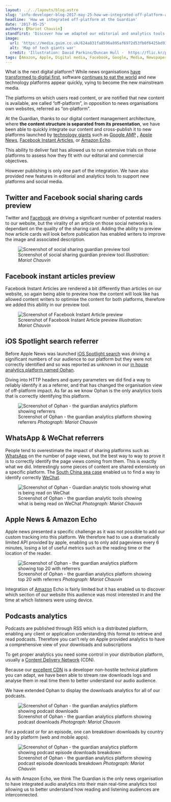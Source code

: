 ```yaml
---
layout: ../../layouts/blog.astro
slug: 'info-developer-blog-2017-may-25-how-we-integrated-off-platform-at-the-guardian'
headline: 'How we integrated off-platform at the Guardian'
date: '2017-05-25'
authors: [Mariot Chauvin]
standfirst: 'Discover how we adapted our editorial and analytics tools to better understand our audience and the potential of new publishing platforms. '
image:
  url: 'https://media.guim.co.uk/624a831fa8596a895af6972d53fb0f6425bd9386/0_0_1500_991/1500.jpg'
  alt: 'Map of tech giants war'
  credit: 'Illustration: David Parkins/Duncan Hull -  https://flic.kr/p/dzausz'
tags: [Amazon, Apple, Digital media, Facebook, Google, Media, Newspapers, Podcasting, Social media, WhatsApp, X]
---
```


What is the next digital platform? While news organisations [have transformed to digital first](https://www.theguardian.com/media/2011/jun/16/guardian-observer-digital-first-strategy), software [continues to eat the world](https://techcrunch.com/2016/06/07/software-is-eating-the-world-5-years-later/) and new technology platforms appear quickly, vying to become the new mainstream media.

The platforms on which users read content, or are notified that new content is available, are called “off-platform”, in opposition to news organisations own websites, referred as “on-platform”.

At the Guardian, thanks to our digital content management architecture, where **the content structure is separated from its presentation**, we have been able to quickly integrate our content and cross-publish it to new platforms launched by [technology giants](https://www.theguardian.com/commentisfree/2017/apr/01/brexit-britain-respond-tech-giants-civic-role-google-apple-facebook-amazon-eu) such as [Google AMP](https://www.theguardian.com/membership/2016/feb/24/todays-release-of-accelerated-mobile-pages-amp) **,** [Apple News](https://www.theguardian.com/media/2015/oct/22/apple-news-uk-newspapers-ios-91), [Facebook Instant Articles](https://mumbrella.com.au/facebook-launches-instant-articles-feature-with-buzzfeed-and-the-guardian-among-first-partners-293605), or [Amazon Echo](https://www.theguardian.com/help/insideguardian/2016/sep/28/introducing-the-guardian-skill-for-alexa).

This ability to deliver fast has allowed us to run extensive trials on those platforms to assess how they fit with our editorial and commercial objectives.

However publishing is only one part of the integration. We have also provided new features in editorial and analytics tools to support new platforms and social media.

Twitter and Facebook social sharing cards preview
-------------------------------------------------

  
Twitter and [Facebook](https://www.theguardian.com/technology/facebook) are driving a significant number of potential readers to our website, but the virality of an article on those social networks is dependant on the quality of the sharing card. Adding the ability to preview how article cards will look before publication has enabled writers to improve the image and associated description.


   <figure>
   <img alt="Screenshot of social sharing guardian preview tool" src="https://i.guim.co.uk/img/media/5014e069a0b9f6fe77d8ecedfd5851fce0fe0415/0_0_1903_2364/master/1903.png?width=620&quality=45&auto=format&fit=max&dpr=2&s=19320efc01d5794e6dbd28f07991ff27" loading="lazy" />
   <figcaption>
     Screenshot of social sharing guardian preview tool
    <i>Illustration: Mariot Chauvin</i>
    </figcaption>
    </figure>

Facebook instant articles preview
---------------------------------

Facebook Instant Articles are rendered a bit differently than articles on our website, so again being able to preview how the content will look like has allowed content writers to optimise the content for both platforms, therefore we added this ability in our preview tool.


   <figure>
   <img alt="Screenshot of Facebook Instant Article preview" src="https://i.guim.co.uk/img/media/1b857981d0cb586996cac7936b74b52bafc06385/0_0_814_741/master/814.png?width=620&quality=45&auto=format&fit=max&dpr=2&s=09456e7990e831b913486f4ce2d1cfad" loading="lazy" />
   <figcaption>
     Screenshot of Facebook Instant Article preview
    <i>Illustration: Mariot Chauvin</i>
    </figcaption>
    </figure>

iOS Spotlight search referrer
-----------------------------

Before Apple News was launched [iOS Spotlight search](http://www.tomsguide.com/us/ios-spotlight-search,review-3093.html) was driving a significant numbers of our audience to our platform but they were not correctly identified and so was reported as unknown in our [in house analytics platform named Ophan](https://thenextweb.com/media/2015/04/13/how-the-guardians-ophan-analytics-engine-helps-editors-make-better-decisions/).

Diving into HTTP headers and query parameters we did find a way to reliably identify it as a referrer, and that has changed the organisation view of off-platform impact. As far as we know Ophan is the only analytics tools that is correctly identifying this platform.


   <figure>
   <img alt="Screenshot of Ophan - the guardian analytics platform showing referrers" src="https://i.guim.co.uk/img/media/ec9458c65cc2ab20bf79f789fbfed88334f36f25/0_0_1068_362/master/1068.png?width=620&quality=45&auto=format&fit=max&dpr=2&s=337f9905e5e9989431123fd381fdaff6" loading="lazy" />
   <figcaption>
     Screenshot of Ophan - the guardian analytics platform showing referrers
    <i>Photograph: Mariot Chauvin</i>
    </figcaption>
    </figure>

WhatsApp & WeChat referrers
---------------------------

  
People tend to overestimate the impact of sharing platforms such as [WhatsApp](https://www.whatsapp.com/) on the number of page views, but the best way to way to prove it is to correctly identify the page views coming from them. This is exactly what we did. Interestingly some pieces of content are shared extensively on a specific platform. The [South China sea case](https://www.theguardian.com//world/2016/jul/12/philippines-wins-south-china-sea-case-against-china) enabled us to find a way to identify correctly [WeChat](https://wx.qq.com/).


   <figure>
   <img alt="Screenshot of Ophan - Guardian analytic tools showing what is being read on WeChat" src="https://i.guim.co.uk/img/media/ed13022b9e1c8645606902bfca774bbb4cede9c1/0_0_1776_1526/master/1776.png?width=620&quality=45&auto=format&fit=max&dpr=2&s=74d29840fedc1921189cd921fc33d0b6" loading="lazy" />
   <figcaption>
     Screenshot of Ophan - the guardian analytic tools showing what is being read on WeChat
    <i>Photograph: Mariot Chauvin</i>
    </figcaption>
    </figure>

Apple News & Amazon Echo
------------------------

Apple news presented a specific challenge as it was not possible to add our custom tracking into this platform. We therefore had to use a dramatically limited API provided by apple, enabling us to only add pageviews every 6 minutes, losing a lot of useful metrics such as the reading time or the location of the reader.


   <figure>
   <img alt="Screenshot of Ophan - the guardian analytics platform showing top 20 with referrers" src="https://i.guim.co.uk/img/media/dd143be42c06ca87b9eb51ad8f4751b09385c8d5/0_0_974_1085/master/974.jpg?width=620&quality=45&auto=format&fit=max&dpr=2&s=45edf97ec50690b0b37c6ca4326d81f0" loading="lazy" />
   <figcaption>
     Screenshot of Ophan - the guardian analytics platform showing top 20 with referrers
    <i>Photograph: Mariot Chauvin</i>
    </figcaption>
    </figure>

Integration of [Amazon](https://www.theguardian.com/technology/amazon) Echo is fairly limited but it has enabled us to discover which section of our website this audience was most interested in and the time at which listeners were using device.

Podcasts analytics
------------------

  
Podcasts are published through RSS which is a distributed platform, enabling any client or application understanding this format to retrieve and read podcasts. Therefore you can’t rely on Apple provided analytics to have a comprehensive view of your downloads and subscriptions

To get proper analytics you need some control in your distribution platform, usually a [Content Delivery Network](https://en.wikipedia.org/wiki/Content_delivery_network) (CDN).

Because our [excellent CDN](https://www.fastly.com/) is a developer non-hostile technical platform you can adapt, we have been able to stream raw downloads logs and analyse them in real time them to better understand our audio audience.

We have extended Ophan to display the downloads analytics for all of our podcasts.


   <figure>
   <img alt="Screenshot of Ophan - the guardian analytics platform showing podcast downloads" src="https://i.guim.co.uk/img/media/eb3425c21c83e3f524528f7f71183a221d8737fd/0_0_2424_1228/master/2424.png?width=620&quality=45&auto=format&fit=max&dpr=2&s=cd3405314c423ec956c0d200d33a62f4" loading="lazy" />
   <figcaption>
     Screenshot of Ophan - the guardian analytics platform showing podcast downloads
    <i>Photograph: Mariot Chauvin</i>
    </figcaption>
    </figure>

For a podcast or for an episode, one can breakdown downloads by country and by platform (web and mobile apps).


   <figure>
   <img alt="Screenshot of Ophan - the guardian analytics platform showing podcast episode downloads breakdown" src="https://i.guim.co.uk/img/media/c476307d328b0307c0878e067efe98a7c209685b/0_0_1706_718/master/1706.png?width=620&quality=45&auto=format&fit=max&dpr=2&s=2176787701090b2d7369dde53ae676b3" loading="lazy" />
   <figcaption>
     Screenshot of Ophan - the guardian analytics platform showing podcast episode downloads breakdown
    <i>Photograph: Mariot Chauvin</i>
    </figcaption>
    </figure>

As with Amazon Echo, we think The Guardian is the only news organisation to have integrated audio analytics into their main real-time analytics tool allowing us to better understand how reading and listening audiences are interconnected.
